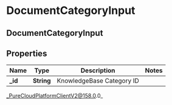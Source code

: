 # DocumentCategoryInput

## DocumentCategoryInput

## Properties

|Name | Type | Description | Notes|
|------------ | ------------- | ------------- | -------------|
| **_id** | **String** | KnowledgeBase Category ID | |



_PureCloudPlatformClientV2@158.0.0_

